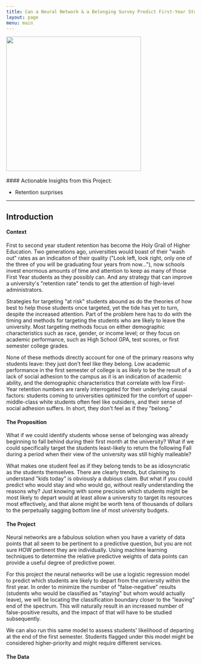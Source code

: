 ```yaml
---
title: Can a Neural Network & a Belonging Survey Predict First-Year Student Retention?
layout: page
menu: main
---
```


<img src="/assets/neural_net.png" width=360>
<br><br>
#### Actionable Insights from this Project:

-   Retention surprises

<hr class="has-background-black">

## Introduction

#### Context
First to second year student retention has become the Holy Grail of Higher Education. Two generations ago, universities would boast of their "wash out" rates as an indicaiton of their quality ("Look left, look right, only one of the three of you will be graduating four years from now..."), now schools invest enormous amounts of time and attention to keep as many of those First Year students as they possibly can. And any strategy that can improve a university's "retention rate" tends to get the attention of high-level administrators.

Strategies for targeting "at risk" students abound as do the theories of how best to help those students once targeted, yet the tide has yet to turn, despite the increased attention. Part of the problem here has to do with the timing and methods for targeting the students who are likely to leave the university. Most targeting methods focus on either demographic characteristics such as race, gender, or income level; or they focus on academic performance, such as High School GPA, test scores, or first semester college grades. 

None of these methods directly account for one of the primary reasons why students leave: they just don't feel like they belong. Low academic performance in the first semester of college is as likely to be the result of a lack of social adhesion to the campus as it is an indication of academic ability, and the demographic characteristics that correlate with low First-Year retention numbers are rarely interrogated for their underlying causal factors: students coming to universities optimized for the comfort of upper-middle-class white students often feel like outsiders, and their sense of social adhesion suffers. In short, they don't feel as if they "belong."


#### The Proposition

What if we could identify students whose sense of belonging was already beginning to fall behind during their first month at the university? What if we could specifically target the students least-likely to return the following Fall during a period when their view of the university was still highly malleable?

What makes one student feel as if they belong tends to be as idiosyncratic as the students themselves. There are clearly trends, but claiming to understand "kids today" is obviously a dubious claim. But what if you could predict who would stay and who would go, without really understanding the reasons why? Just knowing with some precision which students might be most likely to depart would at least allow a university to target its resources most effectively, and that alone might be worth tens of thousands of dollars to the perpetually sagging bottom line of most university budgets.


#### The Project
Neural networks are a fabulous solution when you have a variety of data points that all seem to be pertinent to a predictive question, but you are not sure HOW pertinent they are individually. Using machine learning techniques to determine the relative predictive weights of data points can provide a useful degree of predictive power.

For this project the neural networks will be use a logistic regression model to predict which students are likely to depart from the university within the first year. In order to minimize the number of "false-negative" results (students who would be classified as "staying" but whom would actually leave), we will be locating the classification boundary closer to the "leaving" end of the spectrum. This will naturally result in an increased number of false-positive results, and the impact of that will have to be studied subsequently.

We can also run this same model to assess students' likelihood of departing at the end of the first semester. Students flagged under this model might be considered higher-priority and might require different services.



#### The Data



